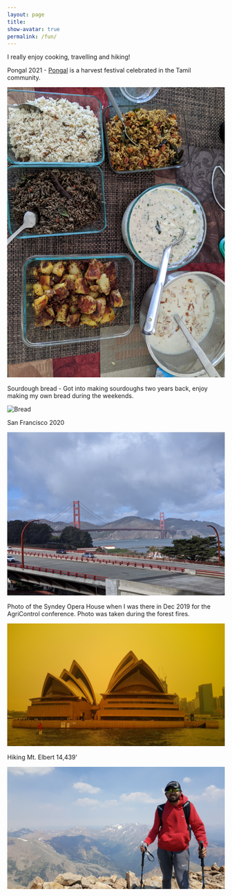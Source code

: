 ```yaml
---
layout: page
title: 
show-avatar: true
permalink: /fun/
---
```


I really enjoy cooking, travelling and hiking!

Pongal 2021 - [Pongal](https://en.wikipedia.org/wiki/Pongal_(festival)) is a harvest festival celebrated in the Tamil community. 

![Pongal 2021](/images/pongal.jpg)


Sourdough bread - Got into making sourdoughs two years back, enjoy making my own bread during the weekends.

![Bread](/images/bread.jpg)

San Francisco 2020

![SF](/images/sf.jpg)

Photo of the Syndey Opera House when I was there in Dec 2019 for the AgriControl conference. Photo was taken during the forest fires.

![Australia](/images/australia.jpg)


Hiking Mt. Elbert 14,439'

![Hiking](/images/hiking.jpg)

